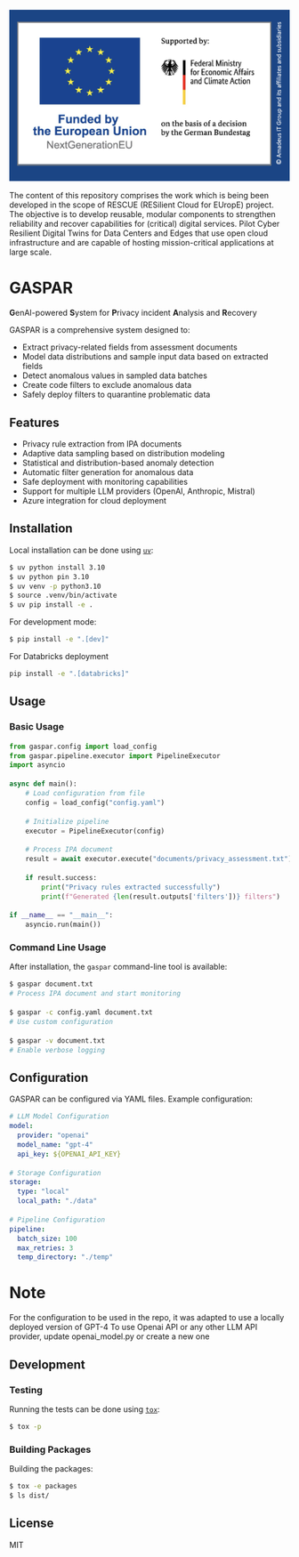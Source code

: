 <div align="center">

![GASPAR](rescue_logo.png)

</div>

The content of this repository comprises the work which is being been developed in the scope of RESCUE (RESilient Cloud for EUropE) project. 
The objective is to develop reusable, modular components to strengthen reliability and recover capabilities for (critical) digital services. Pilot Cyber Resilient Digital Twins for Data Centers and Edges that use open cloud infrastructure and are capable of hosting mission-critical applications at large scale.

# GASPAR

**G**enAI-powered **S**ystem for **P**rivacy incident **A**nalysis and **R**ecovery

GASPAR is a comprehensive system designed to:
- Extract privacy-related fields from assessment documents
- Model data distributions and sample input data based on extracted fields
- Detect anomalous values in sampled data batches
- Create code filters to exclude anomalous data
- Safely deploy filters to quarantine problematic data

## Features

- Privacy rule extraction from IPA documents
- Adaptive data sampling based on distribution modeling
- Statistical and distribution-based anomaly detection
- Automatic filter generation for anomalous data
- Safe deployment with monitoring capabilities
- Support for multiple LLM providers (OpenAI, Anthropic, Mistral)
- Azure integration for cloud deployment

## Installation

Local installation can be done using [`uv`](https://github.com/astral-sh/uv):

```bash
$ uv python install 3.10
$ uv python pin 3.10
$ uv venv -p python3.10
$ source .venv/bin/activate
$ uv pip install -e .
```

For development mode:

```bash
$ pip install -e ".[dev]"
```

For Databricks deployment
```bash
pip install -e ".[databricks]"
```
## Usage

### Basic Usage

```python
from gaspar.config import load_config
from gaspar.pipeline.executor import PipelineExecutor
import asyncio

async def main():
    # Load configuration from file
    config = load_config("config.yaml")
    
    # Initialize pipeline
    executor = PipelineExecutor(config)
    
    # Process IPA document
    result = await executor.execute("documents/privacy_assessment.txt")
    
    if result.success:
        print("Privacy rules extracted successfully")
        print(f"Generated {len(result.outputs['filters'])} filters")

if __name__ == "__main__":
    asyncio.run(main())
```

### Command Line Usage

After installation, the `gaspar` command-line tool is available:

```bash
$ gaspar document.txt
# Process IPA document and start monitoring

$ gaspar -c config.yaml document.txt
# Use custom configuration

$ gaspar -v document.txt
# Enable verbose logging
```

## Configuration

GASPAR can be configured via YAML files. Example configuration:

```yaml
# LLM Model Configuration
model:
  provider: "openai"
  model_name: "gpt-4"
  api_key: ${OPENAI_API_KEY}

# Storage Configuration
storage:
  type: "local"
  local_path: "./data"

# Pipeline Configuration
pipeline:
  batch_size: 100
  max_retries: 3
  temp_directory: "./temp"
```
# Note
For the configuration to be used in the repo, it was adapted to use a locally deployed version of GPT-4
To use Openai API or any other LLM API provider, update openai_model.py or create a new one
## Development

### Testing

Running the tests can be done using [`tox`](https://tox.wiki/):

```bash
$ tox -p
```

### Building Packages

Building the packages:

```bash
$ tox -e packages
$ ls dist/
```

## License

MIT
